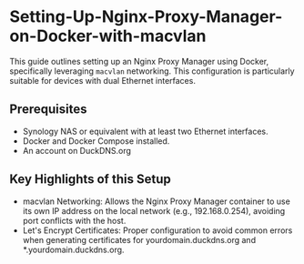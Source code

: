# Setting-Up-Nginx-Proxy-Manager-on-Docker-with-macvlan
This guide outlines setting up an Nginx Proxy Manager using Docker, specifically leveraging `macvlan` networking. This configuration is particularly suitable for devices with dual Ethernet interfaces.

## Prerequisites
- Synology NAS or equivalent with at least two Ethernet interfaces.
- Docker and Docker Compose installed.
- An account on DuckDNS.org

## Key Highlights of this Setup
- macvlan Networking: Allows the Nginx Proxy Manager container to use its own IP address on the local network (e.g., 192.168.0.254), avoiding port conflicts with the host.
- Let's Encrypt Certificates: Proper configuration to avoid common errors when generating certificates for yourdomain.duckdns.org and *.yourdomain.duckdns.org.
